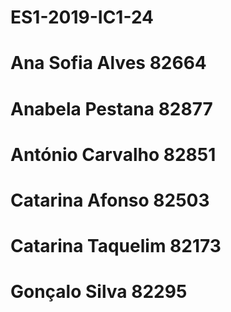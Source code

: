 # ES1-2019-IC1-24

# Ana Sofia Alves 82664
# Anabela Pestana 82877
# António Carvalho 82851
# Catarina Afonso 82503
# Catarina Taquelim 82173
# Gonçalo Silva 82295
